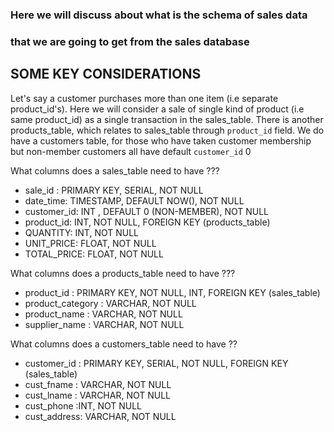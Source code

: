 ### Here we will discuss about what is the schema of sales data 
### that we are going to get from the sales database

## SOME KEY CONSIDERATIONS
Let's say a customer purchases more than one item (i.e separate product_id's).
Here we will consider a sale of single kind of product (i.e same product_id) as
a single transaction in the sales_table. There is another products_table, which relates to 
sales_table through `product_id` field. We do have a customers table, for those
who have taken customer membership but non-member customers all have default
`customer_id` 0

What columns does a sales_table need to have ???

- sale_id : PRIMARY KEY, SERIAL, NOT NULL
- date_time: TIMESTAMP, DEFAULT NOW(), NOT NULL
- customer_id: INT , DEFAULT 0 (NON-MEMBER), NOT NULL
- product_id: INT, NOT NULL, FOREIGN KEY (products_table)
- QUANTITY: INT, NOT NULL
- UNIT_PRICE: FLOAT, NOT NULL
- TOTAL_PRICE: FLOAT, NOT NULL

What columns does a products_table need to have ???
- product_id : PRIMARY KEY, NOT NULL, INT, FOREIGN KEY (sales_table)
- product_category : VARCHAR, NOT NULL
- product_name : VARCHAR, NOT NULL
- supplier_name : VARCHAR, NOT NULL

What columns does a customers_table need to have ??
- customer_id : PRIMARY KEY, SERIAL, NOT NULL, FOREIGN KEY (sales_table)
- cust_fname : VARCHAR, NOT NULL
- cust_lname : VARCHAR, NOT NULL
- cust_phone :INT, NOT NULL
- cust_address: VARCHAR, NOT NULL